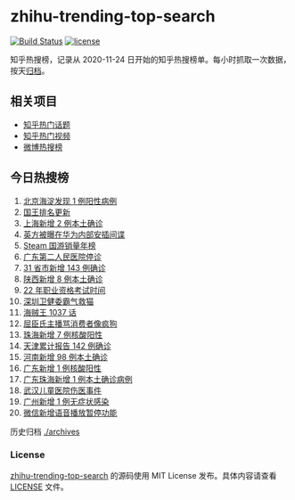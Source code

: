 # zhihu-trending-top-search

[![Build Status](https://github.com/justjavac/zhihu-trending-top-search/workflows/ci/badge.svg?branch=main)](https://github.com/justjavac/zhihu-trending-top-search/actions)
[![license](https://img.shields.io/github/license/justjavac/zhihu-trending-top-search)](https://github.com/justjavac/zhihu-trending-top-search/blob/main/LICENSE)

知乎热搜榜，记录从 2020-11-24 日开始的知乎热搜榜单。每小时抓取一次数据，按天[归档](./archives)。

## 相关项目

- [知乎热门话题](https://github.com/justjavac/zhihu-trending-hot-questions)
- [知乎热门视频](https://github.com/justjavac/zhihu-trending-hot-video)
- [微博热搜榜](https://github.com/justjavac/weibo-trending-hot-search)

## 今日热搜榜

<!-- BEGIN -->
<!-- 最后更新时间 Sun Jan 16 2022 03:05:40 GMT+0800 (China Standard Time) -->

1. [北京海淀发现 1 例阳性病例](https://www.zhihu.com/search?q=北京疫情)
1. [国王排名更新](https://www.zhihu.com/search?q=国王排名)
1. [上海新增 2 例本土确诊](https://www.zhihu.com/search?q=上海疫情)
1. [英方被曝在华为内部安插间谍](https://www.zhihu.com/search?q=华为)
1. [Steam 国游销量年榜](https://www.zhihu.com/search?q=steam)
1. [广东第二人民医院停诊](https://www.zhihu.com/search?q=广东医院停诊)
1. [31 省市新增 143 例确诊](https://www.zhihu.com/search?q=国内疫情)
1. [陕西新增 8 例本土确诊](https://www.zhihu.com/search?q=陕西疫情)
1. [22 年职业资格考试时间](https://www.zhihu.com/search?q=职业资格考试时间)
1. [深圳卫健委霸气救猫](https://www.zhihu.com/search?q=深圳卫健委救猫)
1. [海贼王 1037 话](https://www.zhihu.com/search?q=海贼王)
1. [屈臣氏主播骂消费者像疯狗](https://www.zhihu.com/search?q=屈臣氏)
1. [珠海新增 7 例核酸阳性](https://www.zhihu.com/search?q=珠海疫情)
1. [天津累计报告 142 例确诊](https://www.zhihu.com/search?q=天津疫情)
1. [河南新增 98 例本土确诊](https://www.zhihu.com/search?q=河南疫情)
1. [广东新增 1 例核酸阳性](https://www.zhihu.com/search?q=广东疫情)
1. [广东珠海新增 1 例本土确诊病例](https://www.zhihu.com/search?q=广东疫情)
1. [武汉儿童医院伤医事件](https://www.zhihu.com/search?q=武汉儿童医院)
1. [广州新增 1 例无症状感染](https://www.zhihu.com/search?q=广州疫情)
1. [微信新增语音播放暂停功能](https://www.zhihu.com/search?q=微信)

<!-- END -->

历史归档 [./archives](./archives)

### License

[zhihu-trending-top-search](https://github.com/justjavac/zhihu-trending-top-search)
的源码使用 MIT License 发布。具体内容请查看 [LICENSE](./LICENSE) 文件。
